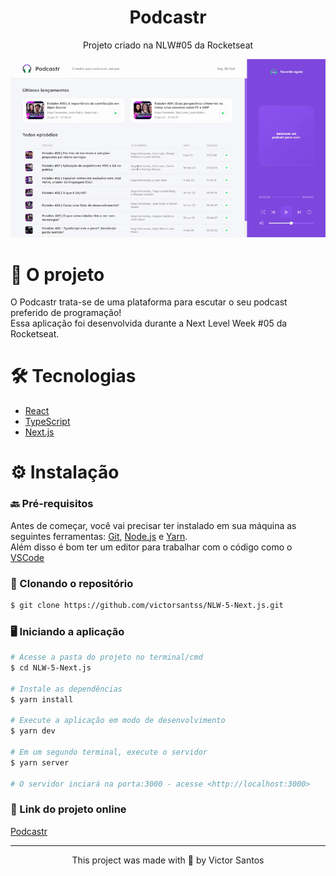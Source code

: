 <h1 align="center">Podcastr</h1>

<p align="center">Projeto criado na NLW#05 da Rocketseat</p>

<p align="center">
  <img src="src/assets/demo.gif" alt="animated" />
</p>

<h1 align="left">🎯 O projeto </h1>

<p> O Podcastr trata-se de uma plataforma para escutar o seu podcast preferido de programação! <br/>
Essa aplicação foi desenvolvida durante a Next Level Week #05 da Rocketseat. </p>

<h1 align="left">🛠️ Tecnologias </h1>

- [React](https://pt-br.reactjs.org/)
- [TypeScript](https://www.typescriptlang.org/)
- [Next.js](https://nextjs.org/)

<h1 align="left">⚙️ Instalação </h1>

### 🔙 Pré-requisitos

Antes de começar, você vai precisar ter instalado em sua máquina as seguintes ferramentas:
[Git](https://git-scm.com), [Node.js](https://nodejs.org/en/) e [Yarn](https://yarnpkg.com/). </br>
Além disso é bom ter um editor para trabalhar com o código como o [VSCode](https://code.visualstudio.com/)

### 🔽 Clonando o repositório
```bash
$ git clone https://github.com/victorsantss/NLW-5-Next.js.git
```

### 🖥️ Iniciando a aplicação

```bash
# Acesse a pasta do projeto no terminal/cmd
$ cd NLW-5-Next.js

# Instale as dependências
$ yarn install

# Execute a aplicação em modo de desenvolvimento
$ yarn dev

# Em um segundo terminal, execute o servidor
$ yarn server

# O servidor inciará na porta:3000 - acesse <http://localhost:3000>
```

### 🔗 Link do projeto online

[Podcastr](https://podcastr-five.vercel.app/)

<hr />

<p align="center">This project was made with 💙 by Victor Santos</p>
